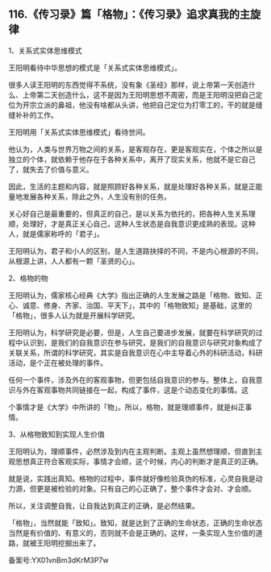 ## 116.《传习录》篇「格物」：《传习录》追求真我的主旋律
1、关系式实体思维模式


王阳明看待中华思想的模式是「关系式实体思维模式」。


很多人读王阳明的东西觉得不系统，没有象《圣经》那样，说上帝第一天创造什么、上帝第二天创造什么，这不是因为王阳明思想不周密，而是王阳明没把自己定位为开宗立派的鼻祖，他没有啥都从头讲，他把自己定位为打零工的，干的就是缝缝补补的工作。


王阳明用「关系式实体思维模式」看待世间。


他认为，人类与世界万物之间的关系，是客观存在，更是客观实在，个体之所以是独立的个体，就依赖于他存在于各种关系中，离开了现实关系，他就不是它自己了，就失去了价值与意义。


因此，生活的主题和内容，就是照顾好各种关系，就是处理好各种关系，就是正能量地发展各种关系，除此之外，人生没有别的任务。


关心好自己是最重要的，但真正的自己，是以关系为依托的，把各种人生关系理顺，处理好，才是真正关心自己，这种人生状态是自我意识更成熟的表现。这种人，就是儒家称呼的「君子」。


王阳明认为，君子和小人的区别，是人生道路抉择的不同，不是内心根源的不同，从根源上讲，人人都有一颗「圣贤的心」。


2、格物的物


王阳明认为，儒家核心经典《大学》指出正确的人生发展之路是「格物、致知、正心、诚意、修身、齐家、治国、平天下」，其中的「格物致知」是基础，这里的「格物」，很多人认为就是开展科学研究。


王阳明认为，科学研究是必要，但是，人生自己要进步发展，就要在科学研究的过程中认识到，是我们的自我意识在参与研究，是我们的自我意识与研究对象构成了关联关系，所谓的科学研究，其实是自我意识在心中主导着心外的科研活动，科研活动，是个正在被处理的事件。


任何一个事件，涉及外在的客观事物，但更包括自我意识的参与。整体上，自我意识与外在客观事物共同链接在一起，构成了事件，这是个动态变化的事情。这


个事情才是《大学》中所讲的「物」。所以，格物，就是理顺事件，就是纠正事情。


3、从格物致知到实现人生价值


王阳明认为，理顺事件，必然涉及到内在主观判断。主观上虽然想理顺，但直到主观思想真正符合客观实际，事情才会顺，这个时候，内心的判断才是真正的正确。


就是说，实践出真知。格物的过程中，事件就好像检验真伪的标准，心灵自我是动力源，但更是被检验的对象。只有自己的心正确了，整个事件才会对、才会顺。


所以，关注调整自我，让自我达到真正的正确，是必然结果。


「格物」，当然就能「致知」。致知，就是达到了正确的生命状态，正确的生命状态当然是有价值的、有意义的，否则就不会是正确的。这样，一条实现人生价值的道路，就被王阳明挖掘出来了。


备案号:YX01vnBm3dKrM3P7w

